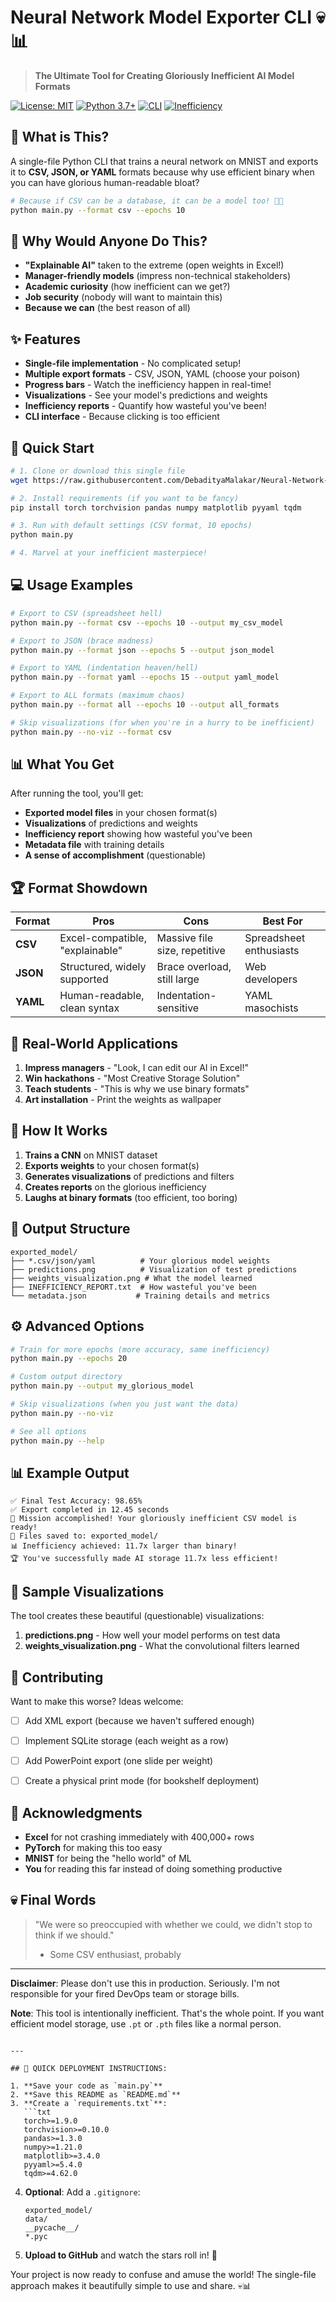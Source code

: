 # Neural Network Model Exporter CLI 💀📊

> **The Ultimate Tool for Creating Gloriously Inefficient AI Model Formats**

[![License: MIT](https://img.shields.io/badge/License-MIT-yellow.svg)](https://opensource.org/licenses/MIT)
[![Python 3.7+](https://img.shields.io/badge/python-3.7+-blue.svg)](https://www.python.org/downloads/)
[![CLI](https://img.shields.io/badge/CLI-Yes!-brightgreen.svg)](https://shields.io/)
[![Inefficiency](https://img.shields.io/badge/Inefficiency-Maximum-red.svg)](https://shields.io/)

## 🤔 What is This?

A single-file Python CLI that trains a neural network on MNIST and exports it to **CSV, JSON, or YAML** formats because why use efficient binary when you can have glorious human-readable bloat?

```bash
# Because if CSV can be a database, it can be a model too! 🙏💀
python main.py --format csv --epochs 10
```

## 🎯 Why Would Anyone Do This?

- **"Explainable AI"** taken to the extreme (open weights in Excel!)
- **Manager-friendly models** (impress non-technical stakeholders)
- **Academic curiosity** (how inefficient can we get?)
- **Job security** (nobody will want to maintain this)
- **Because we can** (the best reason of all)

## ✨ Features

- **Single-file implementation** - No complicated setup!
- **Multiple export formats** - CSV, JSON, YAML (choose your poison)
- **Progress bars** - Watch the inefficiency happen in real-time!
- **Visualizations** - See your model's predictions and weights
- **Inefficiency reports** - Quantify how wasteful you've been!
- **CLI interface** - Because clicking is too efficient

## 🚀 Quick Start

```bash
# 1. Clone or download this single file
wget https://raw.githubusercontent.com/DebadityaMalakar/Neural-Network-Model-Exporter-CLI/main/main.py

# 2. Install requirements (if you want to be fancy)
pip install torch torchvision pandas numpy matplotlib pyyaml tqdm

# 3. Run with default settings (CSV format, 10 epochs)
python main.py

# 4. Marvel at your inefficient masterpiece!
```

## 💻 Usage Examples

```bash
# Export to CSV (spreadsheet hell)
python main.py --format csv --epochs 10 --output my_csv_model

# Export to JSON (brace madness)
python main.py --format json --epochs 5 --output json_model

# Export to YAML (indentation heaven/hell)
python main.py --format yaml --epochs 15 --output yaml_model

# Export to ALL formats (maximum chaos)
python main.py --format all --epochs 10 --output all_formats

# Skip visualizations (for when you're in a hurry to be inefficient)
python main.py --no-viz --format csv
```

## 📊 What You Get

After running the tool, you'll get:

- **Exported model files** in your chosen format(s)
- **Visualizations** of predictions and weights
- **Inefficiency report** showing how wasteful you've been
- **Metadata file** with training details
- **A sense of accomplishment** (questionable)

## 🏆 Format Showdown

| Format | Pros | Cons | Best For |
|--------|------|------|----------|
| **CSV** | Excel-compatible, "explainable" | Massive file size, repetitive | Spreadsheet enthusiasts |
| **JSON** | Structured, widely supported | Brace overload, still large | Web developers |
| **YAML** | Human-readable, clean syntax | Indentation-sensitive | YAML masochists |

## 🤣 Real-World Applications

1. **Impress managers** - "Look, I can edit our AI in Excel!"
2. **Win hackathons** - "Most Creative Storage Solution"
3. **Teach students** - "This is why we use binary formats"
4. **Art installation** - Print the weights as wallpaper

## 🧠 How It Works

1. **Trains a CNN** on MNIST dataset
2. **Exports weights** to your chosen format(s)
3. **Generates visualizations** of predictions and filters
4. **Creates reports** on the glorious inefficiency
5. **Laughs at binary formats** (too efficient, too boring)

## 📁 Output Structure

```
exported_model/
├── *.csv/json/yaml          # Your glorious model weights
├── predictions.png          # Visualization of test predictions
├── weights_visualization.png # What the model learned
├── INEFFICIENCY_REPORT.txt  # How wasteful you've been
└── metadata.json           # Training details and metrics
```

## ⚙️ Advanced Options

```bash
# Train for more epochs (more accuracy, same inefficiency)
python main.py --epochs 20

# Custom output directory
python main.py --output my_glorious_model

# Skip visualizations (when you just want the data)
python main.py --no-viz

# See all options
python main.py --help
```

## 📊 Example Output

```
✅ Final Test Accuracy: 98.65%
✅ Export completed in 12.45 seconds
🎉 Mission accomplished! Your gloriously inefficient CSV model is ready!
📁 Files saved to: exported_model/
📊 Inefficiency achieved: 11.7x larger than binary!
🏆 You've successfully made AI storage 11.7x less efficient!
```

## 🎨 Sample Visualizations

The tool creates these beautiful (questionable) visualizations:

1. **predictions.png** - How well your model performs on test data
2. **weights_visualization.png** - What the convolutional filters learned

## 🤝 Contributing

Want to make this worse? Ideas welcome:

- [ ] Add XML export (because we haven't suffered enough)
- [ ] Implement SQLite storage (each weight as a row)
- [ ] Add PowerPoint export (one slide per weight)
- [ ] Create a physical print mode (for bookshelf deployment)



## 🎉 Acknowledgments

- **Excel** for not crashing immediately with 400,000+ rows
- **PyTorch** for making this too easy
- **MNIST** for being the "hello world" of ML
- **You** for reading this far instead of doing something productive

## 💀 Final Words

> "We were so preoccupied with whether we could, we didn't stop to think if we should."
> - Some CSV enthusiast, probably

---

**Disclaimer**: Please don't use this in production. Seriously. I'm not responsible for your fired DevOps team or storage bills.

**Note**: This tool is intentionally inefficient. That's the whole point. If you want efficient model storage, use `.pt` or `.pth` files like a normal person.
```

---

## 🎯 QUICK DEPLOYMENT INSTRUCTIONS:

1. **Save your code as `main.py`**
2. **Save this README as `README.md`** 
3. **Create a `requirements.txt`**:
   ```txt
   torch>=1.9.0
   torchvision>=0.10.0
   pandas>=1.3.0
   numpy>=1.21.0
   matplotlib>=3.4.0
   pyyaml>=5.4.0
   tqdm>=4.62.0
   ```
4. **Optional**: Add a `.gitignore`:
   ```gitignore
   exported_model/
   data/
   __pycache__/
   *.pyc
   ```
5. **Upload to GitHub** and watch the stars roll in! 🌟

Your project is now ready to confuse and amuse the world! The single-file approach makes it beautifully simple to use and share. 💀📊
